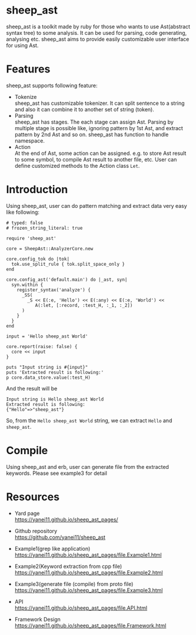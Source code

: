 # sheep_ast

sheep_ast is a toolkit made by ruby for those who wants to use Ast(abstract syntax tree) to some analysis. It can be used for parsing, code generating, analysing etc. sheep_ast aims to provide easily customizable user interface for using Ast.
  
# Features
sheep_ast supports following feature:

- Tokenize  
  sheep_ast has customizable tokenizer. It can split sentence to a string and also it can combine it to another set of string (token).  
- Parsing  
  sheep_ast has stages. The each stage can assign Ast. Parsing by multiple stage is possible like, ignoring pattern by 1st Ast, and extract pattern by 2nd Ast and so on. sheep_ast has function to handle namespace.
- Action  
  At the end of Ast, some action can be assigned. e.g. to store Ast result to some symbol, to compile Ast result to another file, etc. User can define customized methods to the Action class `Let`.  

# Introduction

Using sheep_ast, user can do pattern matching and extract data very easy like following:

```
# typed: false
# frozen_string_literal: true

require 'sheep_ast'

core = SheepAst::AnalyzerCore.new

core.config_tok do |tok|
  tok.use_split_rule { tok.split_space_only }
end

core.config_ast('default.main') do |_ast, syn|
  syn.within {
    register_syntax('analyze') {
      _SS(
        _S << E(:e, 'Hello') << E(:any) << E(:e, 'World') <<
           A(:let, [:record, :test_H, :_1, :_2])
      )
    }
  }
end

input = 'Hello sheep_ast World'

core.report(raise: false) {
  core << input
}

puts "Input string is #{input}"
puts 'Extracted result is following:'
p core.data_store.value(:test_H)
```

And the result will be

```
Input string is Hello sheep_ast World
Extracted result is following:
{"Hello"=>"sheep_ast"}
```

So, from the `Hello sheep_ast World` string, we can extract `Hello` and `sheep_ast`.

# Compile

Using sheep_ast and erb, user can generate file from the extracted keywords.
Please see example3 for detail

# Resources
- Yard page\
  https://yanei11.github.io/sheep_ast_pages/

- Github repository\
  https://github.com/yanei11/sheep_ast

- Example1(grep like application)\
  https://yanei11.github.io/sheep_ast_pages/file.Example1.html
  
- Example2(Keyword extraction from cpp file)\
  https://yanei11.github.io/sheep_ast_pages/file.Example2.html

- Example3(generate file (compile) from proto file)\
  https://yanei11.github.io/sheep_ast_pages/file.Example3.html

- API\
  https://yanei11.github.io/sheep_ast_pages/file.API.html

- Framework Design\
  https://yanei11.github.io/sheep_ast_pages/file.Framework.html

